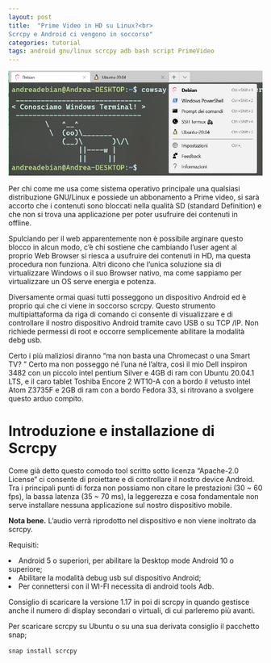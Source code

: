 ```yaml
---
layout: post
title:  "Prime Video in HD su Linux?<br>
Scrcpy e Android ci vengono in soccorso" 
categories: tutorial
tags: android gnu/linux scrcpy adb bash script PrimeVideo
---
```

<div class="contenuto-centrato">
<img src="/assets/tutorial/tutorial2/top.png" alt="Microsoft e GNU/Linux" class="img-centrata" oncontextmenu="return false;" /> </div>

Per chi come me usa come sistema operativo principale una qualsiasi distribuzione GNU/Linux e possiede un abbonamento a Prime video, si sarà accorto che i contenuti sono bloccati nella qualità SD (standard Definition) e che non si trova una applicazione per poter usufruire dei contenuti in offline.

Spulciando per il web apparentemente non è possibile arginare questo blocco in alcun modo, c’è chi sostiene che cambiando l’user agent al proprio Web Browser si riesca a usufruire dei contenuti in HD, ma questa procedura non funziona. Altri dicono che l’unica soluzione sia di virtualizzare Windows o il suo Browser nativo, ma come sappiamo per virtualizzare un OS serve energia e potenza.

Diversamente ormai quasi tutti posseggono un dispositivo Android ed è proprio qui che ci viene in soccorso scrcpy. Questo strumento multipiattaforma da riga di comando ci consente di visualizzare e di controllare il nostro dispositivo Android tramite cavo USB o su TCP /IP. Non richiede permessi di root e occorre semplicemente abilitare la modalità debg usb.

Certo i più maliziosi diranno “ma non basta una Chromecast o una Smart TV? ” Certo ma non posseggo né l’una né l’altra, così il mio Dell inspiron 3482 con un piccolo intel pentium Silver e 4GB di ram con Ubuntu 20.04.1 LTS, e il caro tablet Toshiba Encore 2 WT10-A con a bordo il vetusto intel Atom Z3735F e 2GB di ram con a bordo Fedora 33, si ritrovano a svolgere questo arduo compito.

<h1> Introduzione e installazione di Scrcpy</h1>

Come già detto questo comodo tool scritto sotto licenza “Apache-2.0 License“ ci consente di proiettare e di controllare il nostro device Android. Tra i principali punti di forza non possiamo non citare le prestazioni (30 ~ 60 fps), la bassa latenza (35 ~ 70 ms), la leggerezza e cosa fondamentale non serve installare nessuna applicazione sul nostro dispositivo mobile.

<strong>Nota bene.</strong> L’audio verrà riprodotto nel dispositivo e non viene inoltrato da scrcpy.

Requisiti:

<li>Android 5 o superiori, per abilitare la Desktop mode Android 10 o superiore;</li>
<li> Abilitare la modalità debug usb sul dispositivo Android;</li>    
<li> Per connettersi con il WI-FI necessita di android tools Adb.</li>

Consiglio di scaricare la versione 1.17 in poi di scrcpy in quando gestisce anche il numero di display secondari o virtuali, di cui parleremo più avanti.

Per scaricare scrcpy su Ubuntu o su una sua derivata consiglio il pacchetto snap;

`snap install scrcpy`